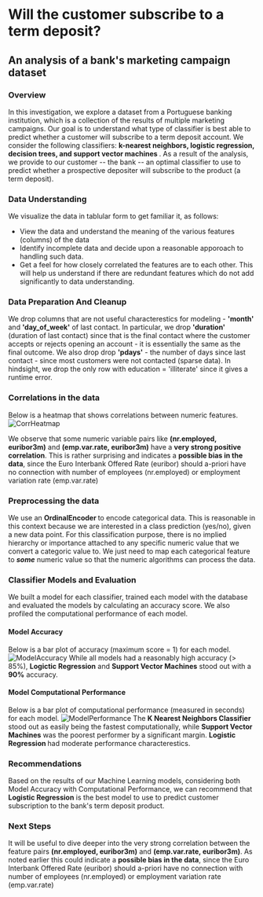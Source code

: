 # Will the customer subscribe to a term deposit?
## An analysis of a bank's marketing campaign dataset

 ### Overview

In this investigation, we explore a dataset from a Portuguese banking institution, which is a collection of the results of multiple marketing campaigns. Our goal is to understand what type of classifier is best able to predict whether a customer will subscribe to a term deposit account. We consider the following classifiers:  <b>k-nearest neighbors, logistic regression, decision trees, and support vector machines </b>. As a result of the analysis, we provide to our customer -- the bank -- an optimal classifier to use to predict whether a prospective depositer will subscribe to the product (a term deposit).

### Data Understanding

We visualize the data in tablular form to get familiar it, as follows: 

* View the data and understand the meaning of the various features (columns) of the data
* Identify incomplete data and decide upon a reasonable apporoach to handling such data.
* Get a feel for how closely correlated the features are to each other. This will help us understand if there are redundant features which do not add significantly to data understanding. 

### Data Preparation And Cleanup
We drop columns that are not useful characterestics for modeling - <b>'month'</b> and <b>'day_of_week'</b> of last contact. In particular, we drop <b>'duration'</b> (duration of last contact) since that is the final contact where the customer accepts or rejects opening an account - it is essentially the same as the final outcome. We also drop drop <b>'pdays'</b> - the number of days since last contact - since most customers were not contacted (sparse data). In hindsight, we drop the only row with education = 'illiterate' since it gives a runtime error.

### Correlations in the data
Below is a heatmap that shows correlations between numeric features.
![CorrHeatmap](https://github.com/Vamana/Bank-Marketing-Analysis/assets/7783577/1bd9e2d7-c906-4e63-af30-6f5c8a40b617)

We observe that some numeric variable pairs like <b>(nr.employed, euribor3m)</b> and <b>(emp.var.rate, euribor3m)</b> have a <b>very strong positive correlation</b>. This is rather surprising and indicates a <b>possible bias in the data</b>, since the  Euro Interbank Offered Rate (euribor) should a-priori have no connection with number of employees (nr.employed) or employment variation rate (emp.var.rate)

### Preprocessing the data
We use an <b> OrdinalEncoder </b> to encode categorical data. This is reasonable in this context because we are interested in a class prediction (yes/no), given a new data point. For this classification purpose, there is no implied hierarchy or importance attached to any specific numeric value that we convert a categoric value to. We just need to map each categorical feature to <b><i>some</i></b> numeric value so that the numeric algorithms can process the data.

### Classifier Models and Evaluation
We built a model for each classifier, trained each model with the database and evaluated the models by calculating an accuracy score. We also profiled the computational performance of each model.

#### Model Accuracy
Below is a bar plot of accuracy (maximum score = 1) for each model.
![ModelAccuracy](https://github.com/Vamana/Bank-Marketing-Analysis/assets/7783577/91d20e18-d7c0-4065-b025-40a64763e30e)
While all models had a reasonably high accuracy (> 85%), <b>Logictic Regression</b> and <b>Support Vector Machines</b> stood out with a <b>90%</b> accuracy. <br/>

#### Model Computational Performance
Below is a bar plot of computational performance (measured in seconds) for each model.
![ModelPerformance](https://github.com/Vamana/Bank-Marketing-Analysis/assets/7783577/f572c3ec-ec1e-422a-9d2c-6115842bcf7f)
The <b> K Nearest Neighbors Classifier </b> stood out as easily being the fastest computationally, while <b> Support Vector Machines</b> was the poorest performer by a significant margin. <b>Logistic Regression </b> had moderate performance characterestics.

### Recommendations
Based on the results of our Machine Learning models, considering both Model Accuracy with Computational Performance, we can recommend that <b>Logistic Regression</b> is the best model to use to predict customer subscription to the bank's term deposit product.

### Next Steps
It will be useful to dive deeper into the very strong correlation between the feature pairs <b>(nr.employed, euribor3m)</b> and <b>(emp.var.rate, euribor3m)</b>. As noted earlier this could indicate a <b>possible bias in the data</b>, since the  Euro Interbank Offered Rate (euribor) should a-priori have no connection with number of employees (nr.employed) or employment variation rate (emp.var.rate)







